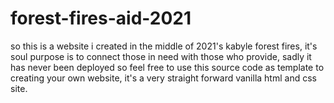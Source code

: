 # forest-fires-aid-2021
so this is a website i created in the middle of 2021's kabyle forest fires,
it's soul purpose is to connect those in need with those who provide,
sadly it has never been deployed so feel free to use this source code as template
to creating your own website, it's a very straight forward vanilla html and css site.
